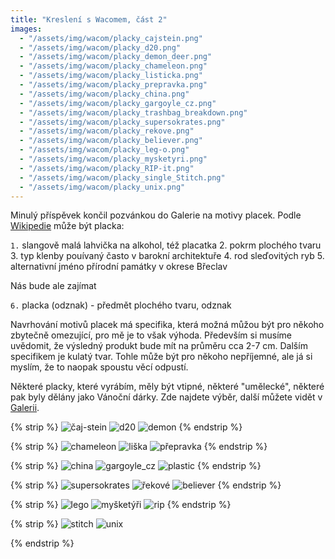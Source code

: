 ```yaml
---
title: "Kreslení s Wacomem, část 2"
images:
  - "/assets/img/wacom/placky_cajstein.png"
  - "/assets/img/wacom/placky_d20.png"
  - "/assets/img/wacom/placky_demon_deer.png"
  - "/assets/img/wacom/placky_chameleon.png"
  - "/assets/img/wacom/placky_listicka.png"
  - "/assets/img/wacom/placky_prepravka.png"
  - "/assets/img/wacom/placky_china.png"
  - "/assets/img/wacom/placky_gargoyle_cz.png"
  - "/assets/img/wacom/placky_trashbag_breakdown.png"
  - "/assets/img/wacom/placky_supersokrates.png"
  - "/assets/img/wacom/placky_rekove.png"
  - "/assets/img/wacom/placky_believer.png"
  - "/assets/img/wacom/placky_leg-o.png"
  - "/assets/img/wacom/placky_mysketyri.png"
  - "/assets/img/wacom/placky_RIP-it.png"
  - "/assets/img/wacom/placky_single_Stitch.png"
  - "/assets/img/wacom/placky_unix.png"
---
```

Minulý příspěvek končil pozvánkou do Galerie na motivy placek. 
Podle [Wikipedie](https://cs.wikipedia.org/wiki/Placka) může být placka:

`1.` slangově malá lahvička na alkohol, též placatka
2. pokrm plochého tvaru
3. typ klenby pouívaný často v barokní architektuře
4. rod sleďovitých ryb
5. alternativní jméno přírodní památky v okrese Břeclav

 Nás bude ale zajímat 
 
`6.` placka (odznak) - předmět plochého tvaru, odznak

Navrhování motivů placek má specifika, která možná můžou být pro někoho zbytečně omezující, pro mě je to však výhoda. Především si musíme uvědomit, že výsledný produkt bude mít na průměru cca 2-7 cm. Dalším specifikem je kulatý tvar. Tohle může být pro někoho nepříjemné, ale já si myslím, že to naopak spoustu věcí odpustí. 

Některé placky, které vyrábím, měly být vtipné, některé "umělecké", některé pak byly dělány jako Vánoční dárky.
Zde najdete výběr, další můžete vidět v [Galerii](/galerie/).

{% strip %}
![čaj-stein](/assets/img/wacom/placky_cajstein.png)
![d20](/assets/img/wacom/placky_d20.png)
![demon](/assets/img/wacom/placky_demon_deer.png)
{% endstrip %}

{% strip %}
![chameleon](/assets/img/wacom/placky_chameleon.png)
![liška](/assets/img/wacom/placky_listicka.png)
![přepravka](/assets/img/wacom/placky_prepravka.png)
{% endstrip %}

{% strip %}
![china](/assets/img/wacom/placky_china.png)
![gargoyle_cz](/assets/img/wacom/placky_gargoyle_cz.png)
![plastic](/assets/img/wacom/placky_trashbag_breakdown.png)
{% endstrip %}

{% strip %}
![supersokrates](/assets/img/wacom/placky_supersokrates.png)
![řekové](/assets/img/wacom/placky_rekove.png)
![believer](/assets/img/wacom/placky_believer.png)
{% endstrip %}

{% strip %}
![lego](/assets/img/wacom/placky_leg-o.png)
![myšketýři](/assets/img/wacom/placky_mysketyri.png)
![rip](/assets/img/wacom/placky_RIP-it.png)
{% endstrip %}

{% strip %}
![stitch](/assets/img/wacom/placky_single_Stitch.png)
![unix](/assets/img/wacom/placky_unix.png)
<!-- br -->
{% endstrip %}

